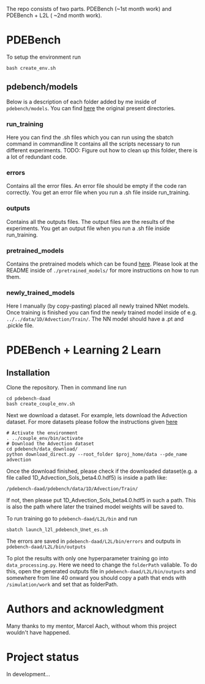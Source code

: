 
The repo consists of two parts. PDEBench (~1st month work) and PDEBench + L2L ( ~2nd month work).
# PDEBench
To setup the environment run
```
bash create_env.sh
```
## pdebench/models
Below is a description of each folder added by me inside of ```pdebench/models```. You can find [here](https://github.com/pdebench/PDEBench#directory-tour) the original present directories.

### run_training

Here you can find the .sh files which you can run using the sbatch command in commandline It contains all the scripts necessary to run different experiments. TODO: Figure out how to clean up this folder, there is a lot of redundant code.

### errors

Contains all the error files. An error file should be empty if the code ran correctly. You get an error file when you run a .sh file inside run_training.

### outputs

Contains all the outputs files. The output files are the results of the experiments. You get an output file when you run a .sh file inside run_training.

### pretrained_models

Contains the pretrained models which can be found [here](https://darus.uni-stuttgart.de/dataset.xhtml?persistentId=doi:10.18419/darus-2987). Please look at the README inside of ```./pretrained_models/``` for more instructions on how to run them.

### newly_trained_models

Here I manually (by copy-pasting) placed all newly trained NNet models. Once training is finished you can find the newly trained model inside of e.g. ```../../data/1D/Advection/Train/```. The NN model should have a .pt and .pickle file.



# PDEBench + Learning 2 Learn
  
## Installation
Clone the repository. Then in command line run

```
cd pdebench-daad
bash create_couple_env.sh
```
Next we download a dataset. For example, lets download the Advection dataset. For more datasets please follow the instructions given [here](https://github.com/pdebench/PDEBench#data-download)
```
# Activate the environment
. ../couple_env/bin/activate
# Download the Advection dataset
cd pdebench/data_download/
python download_direct.py --root_folder $proj_home/data --pde_name advection
```
Once the download finished, please check if the downloaded dataset(e.g. a file called 1D_Advection_Sols_beta4.0.hdf5) is inside a path like:

```/pdebench-daad/pdebench/data/1D/Advection/Train/```

If not, then please put 1D_Advection_Sols_beta4.0.hdf5 in such a path. This is also the path where later the trained model weights will be saved to.

To run training go to ```pdebench-daad/L2L/bin```  and run
 ```
sbatch launch_l2l_pdebench_Unet_es.sh
```
The errors are saved in ```pdebench-daad/L2L/bin/errors``` and outputs in ```pdebench-daad/L2L/bin/outputs```

To plot the results with only one hyperparameter training go into ```data_processing.py```. Here we need to change the ```folderPath```  valiable. To do this, open the generated outputs file in ```pdebench-daad/L2L/bin/outputs``` and somewhere from line 40 onward you should copy a path that ends with ```/simulation/work``` and set that as folderPath.


# Authors and acknowledgment

Many thanks to my mentor, Marcel Aach, without whom this project wouldn't have happened.

# Project status

In development...
